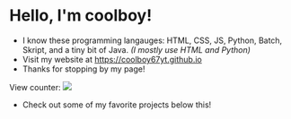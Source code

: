 # Hello, I'm coolboy!
- I know these programming langauges: HTML, CSS, JS, Python, Batch, Skript, and a tiny bit of Java. *(I mostly use HTML and Python)*
- Visit my website at https://coolboy67yt.github.io
- Thanks for stopping by my page!

View counter: <img src="https://profile-counter.glitch.me/coolboy67yt/count.svg">
- Check out some of my favorite projects below this!

